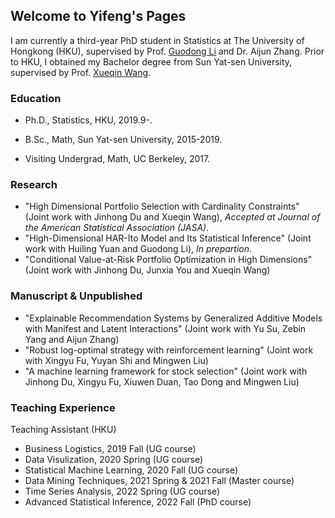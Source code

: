 ## Welcome to Yifeng's Pages
I am currently a third-year PhD student in Statistics at The University of Hongkong (HKU), supervised by Prof. [Guodong Li](https://web.hku.hk/~gdli/) and Dr. Aijun Zhang. Prior to HKU, I obtained my Bachelor degree from Sun Yat-sen University, supervised by Prof. [Xueqin Wang](https://bs.ustc.edu.cn/chinese/profile-650.html).

### Education

- Ph.D., Statistics, HKU, 2019.9-.

- B.Sc., Math, Sun Yat-sen University, 2015-2019.

- Visiting Undergrad, Math, UC Berkeley, 2017.


### Research

- "High Dimensional Portfolio Selection with Cardinality Constraints" (Joint work with Jinhong Du and Xueqin Wang), *Accepted at Journal of the American Statistical Association (JASA)*.
- "High-Dimensional HAR-Ito Model and Its Statistical Inference" (Joint work with Huiling Yuan and Guodong Li), *In prepartion*.
- "Conditional Value-at-Risk Portfolio Optimization in High Dimensions" (Joint work with Jinhong Du, Junxia You and Xueqin Wang)

### Manuscript & Unpublished

- "Explainable Recommendation Systems by Generalized Additive Models with Manifest and Latent Interactions" (Joint work with Yu Su, Zebin Yang and Aijun Zhang)
- "Robust log-optimal strategy with reinforcement learning" (Joint work with Xingyu Fu, Yuyan Shi and Mingwen Liu)
- "A machine learning framework for stock selection" (Joint work with Jinhong Du, Xingyu Fu, Xiuwen Duan, Tao Dong and Mingwen Liu)

### Teaching Experience
Teaching Assistant (HKU)
- Business Logistics, 2019 Fall (UG course)
- Data Visulization, 2020 Spring (UG course)
- Statistical Machine Learning, 2020 Fall (UG course)
- Data Mining Techniques, 2021 Spring & 2021 Fall (Master course)
- Time Series Analysis, 2022 Spring (UG course)
- Advanced Statistical Inference, 2022 Fall (PhD course)

